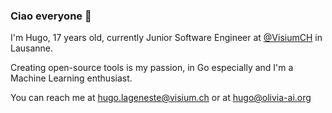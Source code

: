 ### Ciao everyone 👋
I'm Hugo, 17 years old, currently Junior Software Engineer at <a href="https://github.com/VisiumCH">@VisiumCH</a> in Lausanne.

Creating open-source tools is my passion, in Go especially and I'm a Machine Learning enthusiast.

You can reach me at <a href="mailto:hugo.lageneste@visium.ch">hugo.lageneste@visium.ch</a> or at <a href="mailto:hugo@olivia-ai.org">hugo@olivia-ai.org</a>
